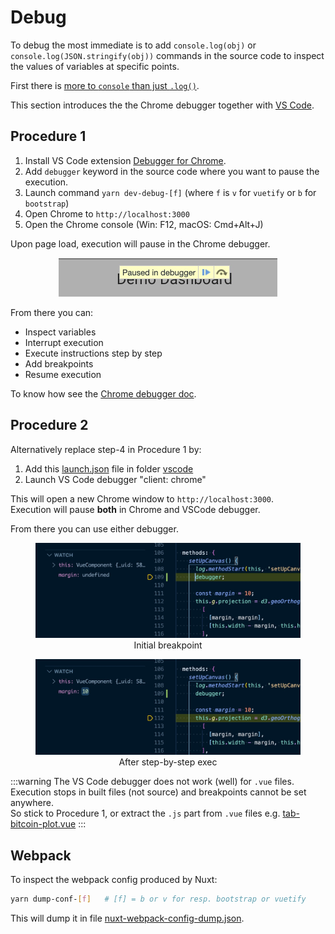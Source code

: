 # Debug


To debug the most immediate is to add `console.log(obj)` or `console.log(JSON.stringify(obj))` commands in the source code to inspect the values of variables at specific points.  

First there is [more to `console` than just `.log()`](https://developer.mozilla.org/en-US/docs/Web/API/console).  

This section introduces the the Chrome debugger together with [VS Code](https://code.visualstudio.com/).



## Procedure 1

1. Install VS Code extension [Debugger for Chrome](https://marketplace.visualstudio.com/items?itemName=msjsdiag.debugger-for-chrome).
1. Add `debugger` keyword in the source code where you want to pause the execution.
1. Launch command `yarn dev-debug-[f]` (where `f` is `v` for `vuetify` or `b` for `bootstrap`)
1. Open Chrome to `http://localhost:3000`
1. Open the Chrome console (Win: F12, macOS: Cmd+Alt+J)

Upon page load, execution will pause in the Chrome debugger.

<figure style="text-align: center;">
    <img src="./pause-chrome.jpg" width="350">
</figure>

From there you can:
- Inspect variables
- Interrupt execution
- Execute instructions step by step
- Add breakpoints
- Resume execution

To know how see the [Chrome debugger doc](https://developers.google.com/web/tools/chrome-devtools/javascript).  

## Procedure 2

Alternatively replace step-4 in Procedure 1 by:

1. Add this [launch.json](https://github.com/oscar6echo/nuxt-dashboard-template/tree/master/.vscode/launch.json) file in folder [vscode](https://github.com/oscar6echo/nuxt-dashboard-template/tree/master/.vscode)
1. Launch VS Code debugger "client: chrome"

This will open a new Chrome window to `http://localhost:3000`.  
Execution will pause **both** in Chrome and VSCode debugger.  

From there you can use either debugger.

<figure style="text-align: center;">
    <img src="./pause-vscode-1.jpg" width="600">
    <figcaption>Initial breakpoint</figcaption>
</figure>

<figure style="text-align: center;">
    <img src="./pause-vscode-2.jpg" width="600">
    <figcaption>After step-by-step exec</figcaption>
</figure>



:::warning
The VS Code debugger does not work (well) for `.vue` files.  
Execution stops in built files (not source) and breakpoints cannot be set anywhere.  
So stick to Procedure 1, or extract the `.js` part from `.vue` files e.g. [tab-bitcoin-plot.vue](https://github.com/oscar6echo/nuxt-dashboard-template/blob/master/components/tab-bitcoin-plot.vue)
:::

## Webpack

To inspect the webpack config produced by Nuxt:

```bash
yarn dump-conf-[f]   # [f] = b or v for resp. bootstrap or vuetify
```

This will dump it in file [nuxt-webpack-config-dump.json](https://github.com/oscar6echo/nuxt-dashboard-template/blob/master/nuxt-webpack-config-dump.json).

